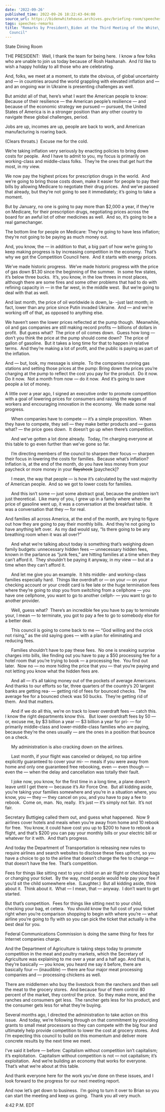 ```yaml
---
date: '2022-09-26'
published_time: 2022-09-26 18:22:43-04:00
source_url: https://bidenwhitehouse.archives.gov/briefing-room/speeches-remarks/2022/09/26/remarks-by-president-biden-at-the-third-meeting-of-the-white-house-competition-council/
tags: speeches-remarks
title: "Remarks by President\_Biden at the Third Meeting of the White\_House Competition\_\
  Council"
---
```

 
State Dining Room

THE PRESIDENT:  Well, I thank the team for being here.  I know a few
folks who are unable to join us today because of Rosh Hashanah.  And I’d
like to wish a happy holiday to all those who are celebrating.

And, folks, we meet at a moment, to state the obvious, of global
uncertainty and — in countries around the world grappling with elevated
inflation and — and an ongoing war in Ukraine is presenting challenges
as well.

But amidst all of that, here’s what I want the American people to know:
Because of their resilience — the American people’s resilience — and
because of the economic strategy we pursued — pursued, the United States
of America is in a stronger position than any other country to navigate
these global challenges, period.

Jobs are up, incomes are up, people are back to work, and American
manufacturing is roaring back. 

(Clears throats.)  Excuse me for the cold.

We’re taking inflation very seriously by enacting policies to bring down
costs for people.  And I have to admit to you, my focus is primarily on
working-class and middle-class folks.  They’re the ones that get hurt
the most, in my view.

We now pay the highest prices for prescription drugs in the world.  And
we’re going to bring those costs down, make it easier for people to pay
their bills by allowing Medicare to negotiate their drug prices.  And
we’ve passed that already, but they’re not going to see it immediately;
it’s going to take a moment.

But by January, no one is going to pay more than $2,000 a year, if
they’re on Medicare, for their prescription drugs, negotiating prices
across the board for an awful lot of other medicines as well.  And so,
it’s going to be a real gamechanger. 

The bottom line for people on Medicare: They’re going to have less
inflation; they’re not going to be paying as much money out.

And, you know, the — in addition to that, a big part of how we’re going
to keep making progress is by increasing competition in the economy. 
That’s why we got the Competition Council here.  And it starts with
energy prices.

We’ve made historic progress.  We’ve made historic progress with the
price of gas down $1.30 since the beginning of the summer.  In some few
states, it’s below three bucks.  It’s, you know, in the low threes in
most places, although there are some fires and some other problems that
had to do with refining capacity in — in the far west, in the middle
west.  But we’re going to deal with that as well.

And last month, the price of oil worldwide is down, la- –just last
month; in fact, lower than any price since Putin invaded Ukraine.  And —
and we’re working off of that, as opposed to anything else.

We haven’t seen the lower prices reflected at the pump though. 
Meanwhile, oil and gas companies are still making record profits —
billions of dollars in profit.  But guess what?  The price of oil comes
down.  Guess how long — don’t you think the price at the pump should
come down?  The price of gallon of gasoline.  But it takes a long time
for that to happen in relative terms.  And they’re making a lot of
profit, and the public is paying as part of the inflation.

And — but, look, my message is simple.  To the companies running gas
stations and setting those prices at the pump: Bring down the prices
you’re charging at the pump to reflect the cost you pay for the
product.  Do it now.  Do it now.  Not a month from now — do it now.  And
it’s going to save people a lot of money.

A little over a year ago, I signed an executive order to promote
competition with a goal of lowering prices for consumers and raising the
wages of workers and encouraging innovation in the economy.  We made
some real progress.  
  
     When companies have to compete — it’s a simple proposition.  When
they have to compete, they sell — they make better products and — guess
what? — the price goes down.  It doesn’t go up when there’s
competition.  
  
     And we’ve gotten a lot done already.  Today, I’m charging everyone
at this table to go even further than we’ve gone so far.  
  
     I’m directing members of the council to sharpen their focus —
sharpen their focus in lowering the costs for families.  Because what’s
inflation?  Inflation is, at the end of the month, do you have less
money from your paycheck or more money in your <s>flaysheck</s>
\[paycheck\]?  
  
     I mean, the way that people — is how it’s calculated by the vast
majority of American people.  And so we got to lower costs for
families.  
  
     And this isn’t some — just some abstract goal, because the problem
isn’t just theoretical.  Like many of you, I grew up in a family where
when the price of gasoline went up, it was a conversation at the
breakfast table.  It was a conversation that they — for real. 

And families all across America, at the end of the month, are trying to
figure out how they are going to pay their monthly bills.  And they’re
not going to have anything left over.  As my dad would say, “Is there
going to be any breathing room when it was all over?”  
  
     And what we’re talking about today is something that’s weighing
down family budgets: unnecessary hidden fees — unnecessary hidden fees,
known in the parlance as “junk fees,” are hitting families at a time
when they can’t afford it.  They shouldn’t be paying it anyway, in my
view — but at a time when they can’t afford it.  
  
     And let me give you an example.  It hits middle- and working-class
families especially hard.  Things like overdraft or — on your — on your
checking account or your credit card is fee late or the huge termination
fees where they’re going to stop you from switching from a cellphone —
you have one cellphone, you want to go to another cellph- — you want to
go to another provider.  
  
     Well, guess what?  There’s an incredible fee you have to pay to
terminate your, I mean — to terminate, you got to pay a fee to go to
somebody else for a better deal.  
  
     This council is going to come back to me — “God willing and the
crick not rising,” as the old saying goes — with a plan for eliminating
and reducing fees.  
  
     Families shouldn’t have to pay these fees.  No one is sneaking
surprise charges into bills, like finding out you have to pay a $50
processing fee for a hotel room that you’re trying to book — a
processing fee.  You find out later.  Now no — no more hiding the price
that you — that you’re paying and not letting you know what the hidden
fees are.  
  
     And all — it’s all taking money out of the pockets of average
Americans.  And thanks to our efforts so far, three quarters of the
country’s 20 largest banks are getting rea- — getting rid of fees for
bounced checks.  The average fee for a bounced check was 50 bucks. 
They’re getting rid of them.  And that matters.  
  
     And if we do all this, we’re on track to lower overdraft fees —
catch this.  I know the right departments know this.   But lower
overdraft fees by 50 — or, excuse me, by $3 billion a year — $3 billion
a year for pri- — for primarily middle-class and lower-middle-class
families who are paying, because they’re the ones usually — are the ones
in a position that bounce on a check.  
  
     My administration is also cracking down on the airlines.  
  
     Last month, if your flight was canceled or delayed, no top airline
explicitly guaranteed to cover your mi- — meals if you were away from
home and only one guaranteed free rebooking, even — even though — even
the — when the delay and cancellation was totally their fault.  
  
     I joke now, you know, for the first time in a long time, a plane
doesn’t leave until I get there — because it’s Air Force One.  But all
kidding aside, you’re taking your families somewhere and you’re in a
situation where, you know, you — they — they cancel on you, and you have
to pay a fee to rebook.  Come on, man.  No, really.  It’s just — it’s
simply not fair.  It’s not fair.

Secretary Buttigieg called them out, and guess what happened.  Now 9
airlines cover hotels and meals when you’re away from home and 10 rebook
for free.  You know, it could have cost you up to $200 to have to rebook
a flight, and that’s $200 you can pay your monthly bills or your
electric bill or whatever for it with.  And that’s progress.

And today the Department of Transportation is releasing new rules to
require airlines and search websites to disclose these fees upfront, so
you have a choice to go to the airline that doesn’t charge the fee to
change — that doesn’t have the fee.  That’s competition.

Fees for things like sitting next to your child on an air flight or
checking bags or changing your ticket.  By the way, most people would
help pay your fee if you’d sit the child somewhere else.  (Laughter.) 
But all kidding aside, think about it.  Think about it.  What — I mean,
that — anyway.  I don’t want to get started. 

But that’s competition.  Fees for things like sitting next to your
child, checking your bag, et cetera.  You should know the full cost of
your ticket right when you’re comparison shopping to begin with where
you’re — what airline you’re going to fly with so you can pick the
ticket that actually is the best deal for you.

Federal Communications Commission is doing the same thing for fees for
Internet companies charge. 

And the Department of Agriculture is taking steps today to promote
competition in the meat and poultry markets, which the Secretary of
Agriculture was explaining to me over a year and a half ago. And that
is, they’re basically — you know, you heard me say it before, there are
basically four — (inaudible) — there are four major meat processing
companies and — processing chickens as well. 

There are middlemen who buy the livestock from the ranchers and then
sell the meat to the grocery stores.  And because four of them control
80 percent of the market, they control the price.  So they make more,
and the ranches and consumers get less.  The rancher gets less for his
product, and the consumer gets less for what they’re buying.

Several months ago, I directed the administration to take action on this
issue.  And today, we’re following through on that commitment by
providing grants to small meat processors so they can compete with the
big four and ultimately help provide competition to lower the cost at
grocery stores.  And I’m expecting this council to build on this
momentum and deliver more concrete results by the next time we meet.

I’ve said it before — before: Capitalism without competition isn’t
capitalism; it’s exploitation.  Capitalism without competition is not —
not capitalism; it’s exploitation.  And we’re building an economy that
works for everyone.  That’s what we’re about at this table.

And thank everyone here for the work you’ve done on these issues, and I
look forward to the progress for our next meeting report. 

And now let’s get down to business.  I’m going to turn it over to Brian
so you can start the meeting and keep us going.  Thank you all very
much.

4:42 P.M. EDT
